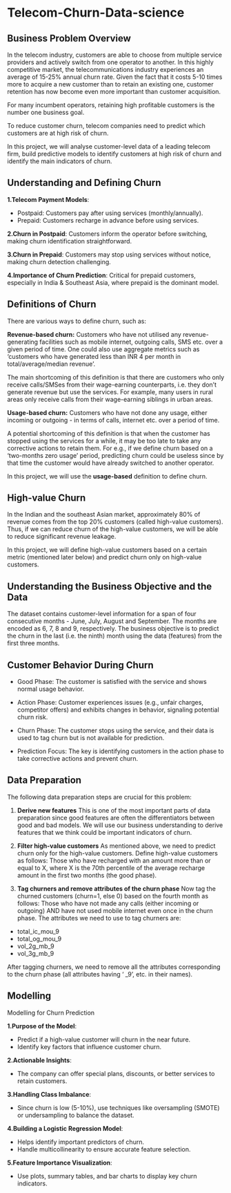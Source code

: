 # Telecom-Churn-Data-science


## Business Problem Overview

In the telecom industry, customers are able to choose from multiple service providers and actively switch from one operator to another. In this highly competitive market, the telecommunications industry experiences an average of 15-25% annual churn rate. Given the fact that it costs 5-10 times more to acquire a new customer than to retain an existing one, customer retention has now become even more important than customer acquisition.

For many incumbent operators, retaining high profitable customers is the number one business goal.

To reduce customer churn, telecom companies need to predict which customers are at high risk of churn.

In this project, we will analyse customer-level data of a leading telecom firm, build predictive models to identify customers at high risk of churn and identify the main indicators of churn.

## Understanding and Defining Churn

**1.Telecom Payment Models**:
- Postpaid: Customers pay after using services (monthly/annually).
- Prepaid: Customers recharge in advance before using services.
 
**2.Churn in Postpaid**: Customers inform the operator before switching, making churn identification straightforward.

**3.Churn in Prepaid**: Customers may stop using services without notice, making churn detection challenging.

**4.Importance of Churn Prediction**: Critical for prepaid customers, especially in India & Southeast Asia, where prepaid is the dominant model.


## Definitions of Churn 

There are various ways to define churn, such as:

**Revenue-based churn:** Customers who have not utilised any revenue-generating facilities such as mobile internet, outgoing calls, SMS etc. over a given period of time. One could also use aggregate metrics such as ‘customers who have generated less than INR 4 per month in total/average/median revenue’.

The main shortcoming of this definition is that there are customers who only receive calls/SMSes from their wage-earning counterparts, i.e. they don’t generate revenue but use the services. For example, many users in rural areas only receive calls from their wage-earning siblings in urban areas.

**Usage-based churn:** Customers who have not done any usage, either incoming or outgoing - in terms of calls, internet etc. over a period of time.

A potential shortcoming of this definition is that when the customer has stopped using the services for a while, it may be too late to take any corrective actions to retain them. For e.g., if we define churn based on a ‘two-months zero usage’ period, predicting churn could be useless since by that time the customer would have already switched to another operator.

In this project, we will use the **usage-based** definition to define churn.

## High-value Churn

In the Indian and the southeast Asian market, approximately 80% of revenue comes from the top 20% customers (called high-value customers). Thus, if we can reduce churn of the high-value customers, we will be able to reduce significant revenue leakage.

In this project, we will define high-value customers based on a certain metric (mentioned later below) and predict churn only on high-value customers.

## Understanding the Business Objective and the Data

The dataset contains customer-level information for a span of four consecutive months - June, July, August and September. The months are encoded as 6, 7, 8 and 9, respectively. 
The business objective is to predict the churn in the last (i.e. the ninth) month using the data (features) from the first three months. 

## Customer Behavior During Churn

- Good Phase: The customer is satisfied with the service and shows normal usage behavior.

- Action Phase: Customer experiences issues (e.g., unfair charges, competitor offers) and exhibits changes in behavior, signaling potential churn risk.

- Churn Phase: The customer stops using the service, and their data is used to tag churn but is not available for prediction.

- Prediction Focus: The key is identifying customers in the action phase to take corrective actions and prevent churn.

## Data Preparation

The following data preparation steps are crucial for this problem:

1. **Derive new features**
This is one of the most important parts of data preparation since good features are often the differentiators between good and bad models. We will use our business understanding to derive features that we think could be important indicators of churn.

2. **Filter high-value customers**
As mentioned above, we need to predict churn only for the high-value customers. Define high-value customers as follows: Those who have recharged with an amount more than or equal to X, where X is the 70th percentile of the average recharge amount in the first two months (the good phase).

3. **Tag churners and remove attributes of the churn phase**
Now tag the churned customers (churn=1, else 0) based on the fourth month as follows: Those who have not made any calls (either incoming or outgoing) AND have not used mobile internet even once in the churn phase. The attributes we need to use to tag churners are:

- total_ic_mou_9
- total_og_mou_9
- vol_2g_mb_9
- vol_3g_mb_9

After tagging churners, we need to remove all the attributes corresponding to the churn phase (all attributes having ‘ _9’, etc. in their names).

## Modelling

Modelling for Churn Prediction

**1.Purpose of the Model**:
- Predict if a high-value customer will churn in the near future.
- Identify key factors that influence customer churn.
  
**2.Actionable Insights**:
- The company can offer special plans, discounts, or better services to retain customers.
  
**3.Handling Class Imbalance**:
- Since churn is low (5-10%), use techniques like oversampling (SMOTE) or undersampling to balance the dataset.
  
**4.Building a Logistic Regression Model**:
- Helps identify important predictors of churn.
- Handle multicollinearity to ensure accurate feature selection.
  
**5.Feature Importance Visualization**:
- Use plots, summary tables, and bar charts to display key churn indicators.
